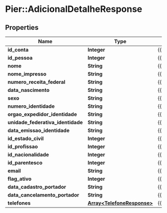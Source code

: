# Pier::AdicionalDetalheResponse

## Properties
Name | Type | Description | Notes
------------ | ------------- | ------------- | -------------
**id_conta** | **Integer** | {{{adicional_detalhe_response_id_conta_value}}} | [optional] 
**id_pessoa** | **Integer** | {{{adicional_detalhe_response_id_pessoa_value}}} | [optional] 
**nome** | **String** | {{{adicional_detalhe_response_nome_value}}} | [optional] 
**nome_impresso** | **String** | {{{adicional_detalhe_response_nome_impresso_value}}} | [optional] 
**numero_receita_federal** | **String** | {{{adicional_detalhe_response_numero_receita_federal_value}}} | [optional] 
**data_nascimento** | **String** | {{{adicional_detalhe_response_data_nascimento_value}}} | [optional] 
**sexo** | **String** | {{{adicional_detalhe_response_sexo_value}}} | [optional] 
**numero_identidade** | **String** | {{{adicional_detalhe_response_numero_identidade_value}}} | [optional] 
**orgao_expedidor_identidade** | **String** | {{{adicional_detalhe_response_orgao_expedidor_identidade_value}}} | [optional] 
**unidade_federativa_identidade** | **String** | {{{adicional_detalhe_response_unidade_federativa_identidade_value}}} | [optional] 
**data_emissao_identidade** | **String** | {{{adicional_detalhe_response_data_emissao_identidade_value}}} | [optional] 
**id_estado_civil** | **Integer** | {{{adicional_detalhe_response_id_estado_civil_value}}} | [optional] 
**id_profissao** | **Integer** | {{{adicional_detalhe_response_id_profissao_value}}} | [optional] 
**id_nacionalidade** | **Integer** | {{{adicional_detalhe_response_id_nacionalidade_value}}} | [optional] 
**id_parentesco** | **Integer** | {{{adicional_detalhe_response_id_parentesco_value}}} | [optional] 
**email** | **String** | {{{adicional_detalhe_response_email_value}}} | [optional] 
**flag_ativo** | **Integer** | {{{adicional_detalhe_response_flag_ativo_value}}} | [optional] 
**data_cadastro_portador** | **String** | {{{adicional_detalhe_response_data_cadastro_portador_value}}} | [optional] 
**data_cancelamento_portador** | **String** | {{{adicional_detalhe_response_data_cancelamento_portador_value}}} | [optional] 
**telefones** | [**Array&lt;TelefoneResponse&gt;**](TelefoneResponse.md) | {{{adicional_detalhe_response_telefones_value}}} | [optional] 


